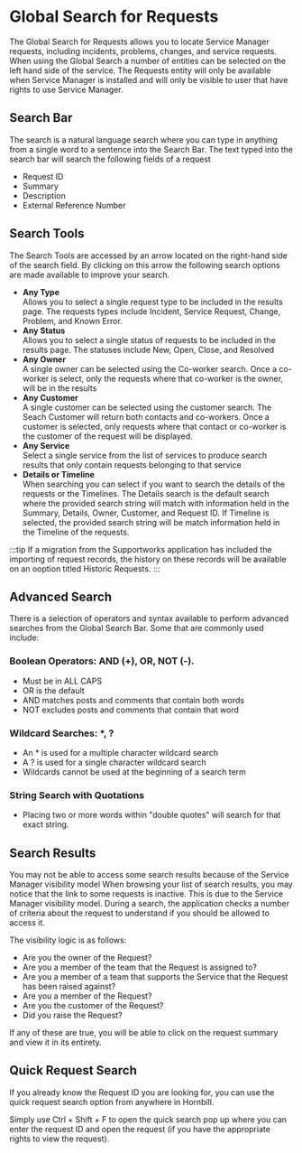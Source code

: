 # Global Search for Requests
The Global Search for Requests allows you to locate Service Manager requests, including incidents, problems, changes, and service requests. When using the Global Search a number of entities can be selected on the left hand side of the service. The Requests entity will only be available when Service Manager is installed and will only be visible to user that have rights to use Service Manager.

## Search Bar
The search is a natural language search where you can type in anything from a single word to a sentence into the Search Bar. The text typed into the search bar will search the following fields of a request

* Request ID
* Summary
* Description
* External Reference Number

## Search Tools
The Search Tools are accessed by an arrow located on the right-hand side of the search field. By clicking on this arrow the following search options are made available to improve your search.

* **Any Type**<br>Allows you to select a single request type to be included in the results page. The requests types include Incident, Service Request, Change, Problem, and Known Error.
* **Any Status**<br>Allows you to select a single status of requests to be included in the results page. The statuses include New, Open, Close, and Resolved
* **Any Owner**<br>A single owner can be selected using the Co-worker search. Once a co-worker is select, only the requests where that co-worker is the owner, will be in the results
* **Any Customer**<br>A single customer can be selected using the customer search. The Seach Customer will return both contacts and co-workers. Once a customer is selected, only requests where that contact or co-worker is the customer of the request will be displayed.
* **Any Service**<br>Select a single service from the list of services to produce search results that only contain requests belonging to that service
* **Details or Timeline**<br>When searching you can select if you want to search the details of the requests or the Timelines. The Details search is the default search where the provided search string will match with information held in the Summary, Details, Owner, Customer, and Request ID. If Timeline is selected, the provided search string will be match information held in the Timeline of the requests.

:::tip
If a migration from the Supportworks application has included the importing of request records, the history on these records will be available on an ooption titled Historic Requests.
:::

## Advanced Search
There is a selection of operators and syntax available to perform advanced searches from the Global Search Bar. Some that are commonly used include:

### Boolean Operators: AND (+), OR, NOT (-).
* Must be in ALL CAPS
* OR is the default
* AND matches posts and comments that contain both words
* NOT excludes posts and comments that contain that word

### Wildcard Searches: *, ?
* An * is used for a multiple character wildcard search
* A ? is used for a single character wildcard search
* Wildcards cannot be used at the beginning of a search term

### String Search with Quotations
* Placing two or more words within "double quotes" will search for that exact string.

## Search Results
You may not be able to access some search results because of the Service Manager visibility model
When browsing your list of search results, you may notice that the link to some requests is inactive. This is due to the Service Manager visibility model. During a search, the application checks a number of criteria about the request to understand if you should be allowed to access it.

The visibility logic is as follows:
* Are you the owner of the Request?
* Are you a member of the team that the Request is assigned to?
* Are you a member of a team that supports the Service that the Request has been raised against?
* Are you a member of the Request?
* Are you the customer of the Request?
* Did you raise the Request?

If any of these are true, you will be able to click on the request summary and view it in its entirety.

## Quick Request Search
If you already know the Request ID you are looking for, you can use the quick request search option from anywhere in Hornbill.

Simply use Ctrl + Shift + F to open the quick search pop up where you can enter the request ID and open the request (if you have the appropriate rights to view the request).

<!-- https://wiki.hornbill.com/index.php?title=Global_Search_for_Requests -->